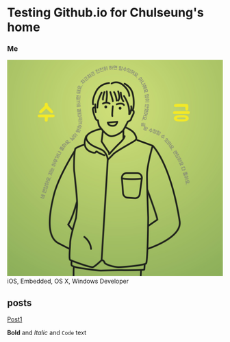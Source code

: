 # Testing Github.io for Chulseung's home

### Me
![MeIcon](Resources/ChulseungNodIcon.jpeg)
iOS, Embedded, OS X, Windows Developer

## posts
[Post1](Posts/post1.md)

**Bold** and _Italic_ and `Code` text

